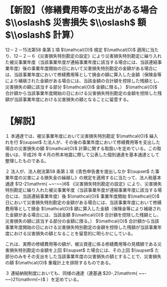 # 【新設】（修繕費用等の支出がある場合 $\\oslash$ 災害損失 $\\oslash$ 額 $\\oslash$ 計算）

12－２－15法第58 条第１項 $\\mathcal{O}$ 規定 $\\mathcal{O}$ 適用に当たり、12－２－６《災害損失特別勘定の設定》により災害損失特別勘定に繰り入れた被災事業年度（当該事業年度が連結事業年度に該当する場合には、当該連結事業年度）後の事業年度開始の日において災害損失特別勘定の金額がある場合には、当該事業年度において修繕費用等として損金の額に算入した金額（保険金等により補塡された金額がある場合には、当該金額の合計額を控除した残額とし、災害損失の額に該当する部分 $\\mathcal{O}$ 金額に限る。） $\\mathcal{O}$ 合計額から当該事業年度開始の日における災害損失特別勘定の金額を控除した残額が当該事業年度における災害損失の額となることに留意する。

# 【解説】

１ 本通達では、被災事業年度において災害損失特別勘定 $\\mathcal{O}$ 繰入れを行 $\\supset$ た法人が、その後の事業年度において修繕費用等を支出した場合の災害損失の額 $\\mathcal{O}$ 計算に関する取扱いを定めている。この取扱いは、平成28 年４月の熊本地震に際して公表した個別通達を基本通達として整理したものである。

２ 法人が、法人税法第58 条第１項《青色申告書を提出しなか $\\supset$ た事業年度の災害による損失金の繰越し》の規定を適用するに当たって、法人税基本通達 $12-2\\mathrm{ ~~-~~}6$ 《災害損失特別勘定の設定》により、災害損失特別勘定に繰り入れた被災事業年度（当該事業年度が連結事業年度に該当する場合には、当該連結事業年度）後 $\\mathcal{O}$ 事業年度開始 $\\mathcal{O}$ 日において災害損失特別勘定の金額がある場合には、当該事業年度において修繕費用等として損金 $\\mathcal{O}$ 額に算入した金額（保険金等により補塡された金額がある場合には、当該金額 $\\mathcal{O}$ 合計額を控除した残額とし、災害損失の額に該当する部分の金額に限る。） $\\mathcal{O}$ 合計額から当該事業年度開始の日における災害損失特別勘定の金額を控除した残額が当該事業年度における災害損失の額となることを留意的に明らかにしている。

これは、実際の修繕費用等の額が、被災資産に係る修繕費用等の見積額である災害損失特別勘定の金額を上回 $\\supset$ た場合には、その上回 $\\supset$ た部分のみをその支出をした当該事業年度の災害損失の額とすることで、災害損失の額 $\\mathcal{O}$ 重複計上を排除するものである。

３ 連結納税制度においても、同様の通達（連基通 $20-,2\\mathrm{ ~~-~~}21\\mathrm{~}$ ）を定めている。